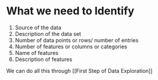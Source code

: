 # What we need to Identify
1. Source of the data
2. Description of the data set
3. Number of data points or rows/ number of entries
4. Number of features or columns or categories
5. Name of features
6. Description of features

We can do all this through [[First Step of Data Exploration]]

